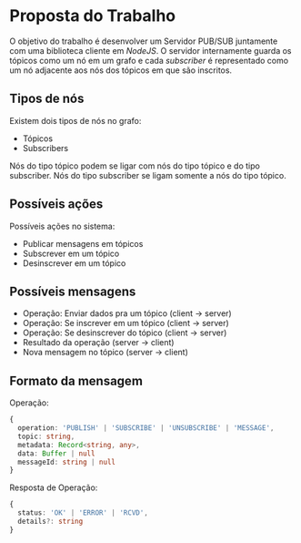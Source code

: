 # Proposta do Trabalho

O objetivo do trabalho é desenvolver um Servidor PUB/SUB juntamente com uma biblioteca cliente em *NodeJS*.
O servidor internamente guarda os tópicos como um nó em um grafo e cada *subscriber* é representado como um nó adjacente aos nós dos tópicos em que são inscritos.

## Tipos de nós

Existem dois tipos de nós no grafo:

- Tópicos
- Subscribers

Nós do tipo tópico podem se ligar com nós do tipo tópico e do tipo subscriber.
Nós do tipo subscriber se ligam somente a nós do tipo tópico.

## Possíveis ações

Possíveis ações no sistema:

- Publicar mensagens em tópicos
- Subscrever em um tópico
- Desinscrever em um tópico

## Possíveis mensagens

- Operação: Enviar dados pra um tópico (client -> server)
- Operação: Se inscrever em um tópico (client -> server)
- Operação: Se desinscrever do tópico (client -> server)
- Resultado da operação (server -> client)
- Nova mensagem no tópico (server -> client)

## Formato da mensagem

Operação:

```ts
{
  operation: 'PUBLISH' | 'SUBSCRIBE' | 'UNSUBSCRIBE' | 'MESSAGE',
  topic: string,
  metadata: Record<string, any>,
  data: Buffer | null
  messageId: string | null
}
```

Resposta de Operação:

```ts
{
  status: 'OK' | 'ERROR' | 'RCVD',
  details?: string
}
```